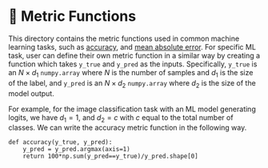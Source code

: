 # 🎯 Metric Functions
This directory contains the metric functions used in common machine learning tasks, such as [accuracy](./acc.py), and [mean absolute error](./mae.py). For specific ML task, user can define their own metric function in a similar way by creating a function which takes `y_true` and `y_pred` as the inputs. Specifically, `y_true` is an $N\times d_1$ `numpy.array` where $N$ is the number of samples and $d_1$ is the size of the label, and `y_pred` is an $N\times d_2$ `numpy.array` where $d_2$ is the size of the model output.

For example, for the image classification task with an ML model generating logits, we have $d_1=1$, and $d_2=c$ with $c$ equal to the total number of classes. We can write the accuracy metric function in the following way.

```
def accuracy(y_true, y_pred):
    y_pred = y_pred.argmax(axis=1)
    return 100*np.sum(y_pred==y_true)/y_pred.shape[0]
```
